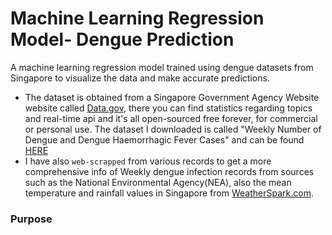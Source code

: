 # Machine Learning Regression Model- Dengue Prediction
A machine learning regression model trained using dengue datasets from Singapore to visualize the data and make accurate predictions.

- The dataset is obtained from a Singapore Government Agency Website website called [Data.gov](https://beta.data.gov.sg/), there you can find statistics regarding topics and real-time api and it's all open-sourced free forever, for commercial or personal use. The dataset I downloaded is called "Weekly Number of Dengue and Dengue Haemorrhagic Fever Cases" and can be found [HERE](https://beta.data.gov.sg/datasets/d_ac1eecf0886ff0bceefbc51556247015/view)
- I have also `web-scrapped` from various records to get a more comprehensive info of Weekly dengue infection records from sources such as the National Environmental Agency(NEA), also the mean temperature and rainfall values in Singapore from [WeatherSpark.com](https://weatherspark.com/y/114655/Average-Weather-in-Singapore-Year-Round).

### Purpose

